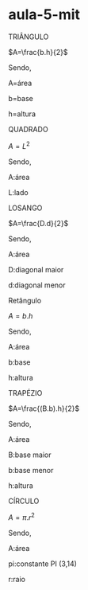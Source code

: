# aula-5-mit
TRIÂNGULO


$A=\frac{b.h}{2}$

Sendo,


A=área


b=base


h=altura

QUADRADO

$A=L^{2}$

Sendo,


A:área


L:lado

LOSANGO

$A=\frac{D.d}{2}$

Sendo,

A:área

D:diagonal maior

d:diagonal menor

Retângulo

$A={b.h}$

Sendo,

A:área

b:base

h:altura

TRAPÉZIO

$A=\frac{(B.b).h}{2}$

Sendo,

A:área

B:base maior

b:base menor

h:altura

CÍRCULO

$A=\pi.r^{2}$

Sendo,


A:área


pi:constante PI (3,14)

r:raio
